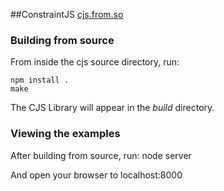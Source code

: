 ##ConstraintJS
[cjs.from.so](http://cjs.from.so/ "ConstraintJS Website")


### Building from source
From inside the cjs source directory, run:

	npm install .
	make

The CJS Library will appear in the *build* directory.

### Viewing the examples
After building from source, run:
	node server

And open your browser to localhost:8000
